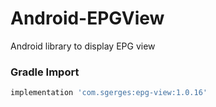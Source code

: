 # Android-EPGView
Android library to display EPG view

### Gradle Import

```jsx
implementation 'com.sgerges:epg-view:1.0.16'
```
